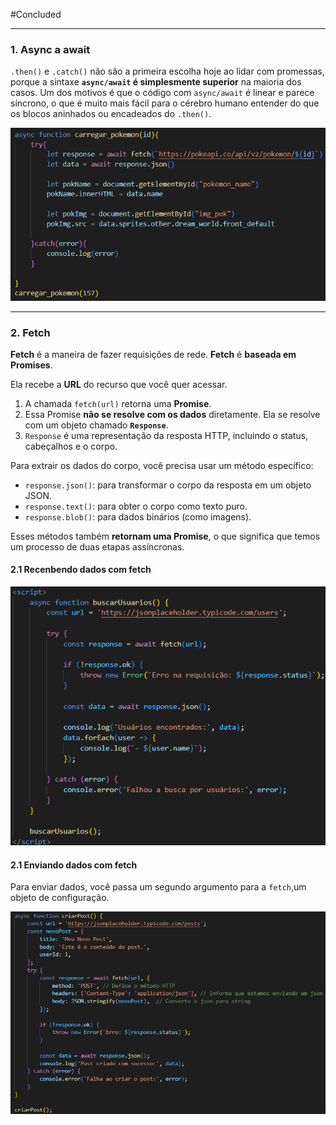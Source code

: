 #Concluded

___
### **1. Async a await**

`.then()` e `.catch()` não são a primeira escolha hoje ao lidar com promessas, porque a sintaxe **`async/await` é simplesmente superior** na maioria dos casos. Um dos motivos é que o código com `async/await` é linear e parece síncrono, o que é muito mais fácil para o cérebro humano entender do que os blocos aninhados ou encadeados do `.then()`.

![600](../../attachments/Pasted%20image%2020250609152634.png)

---
### **2. Fetch**
**Fetch** é a maneira de fazer requisições de rede.  **Fetch** é **baseada em Promises**.

Ela recebe a **URL** do recurso que você quer acessar.

1. A chamada `fetch(url)` retorna uma **Promise**.
2. Essa Promise **não se resolve com os dados** diretamente. Ela se resolve com um objeto chamado **`Response`**.
3. `Response` é uma representação da resposta HTTP, incluindo o status, cabeçalhos e o corpo.

Para extrair os dados do corpo, você precisa usar um método específico:

- `response.json()`: para transformar o corpo da resposta em um objeto JSON.
- `response.text()`: para obter o corpo como texto puro.
- `response.blob()`: para dados binários (como imagens).

Esses métodos também **retornam uma Promise**, o que significa que temos um processo de duas etapas assíncronas.

#### **2.1 Recenbendo dados com fetch**

![550](../../attachments/Pasted%20image%2020250705144143.png)

#### **2.1 Enviando dados com fetch**

Para enviar dados, você passa um segundo argumento para a `fetch`,um objeto de configuração.

![](../../attachments/Pasted%20image%2020250705145309.png)
